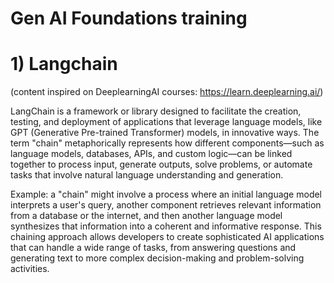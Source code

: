 # Gen AI Foundations training

# 1) Langchain 
(content inspired on DeeplearningAI courses: https://learn.deeplearning.ai/)

 LangChain is a framework or library designed to facilitate the creation, testing, and deployment of applications that leverage language models, like GPT (Generative Pre-trained Transformer) models, in innovative ways. The term "chain" metaphorically represents how different components—such as language models, databases, APIs, and custom logic—can be linked together to process input, generate outputs, solve problems, or automate tasks that involve natural language understanding and generation.

 Example: a "chain" might involve a process where an initial language model interprets a user's query, another component retrieves relevant information from a database or the internet, and then another language model synthesizes that information into a coherent and informative response. This chaining approach allows developers to create sophisticated AI applications that can handle a wide range of tasks, from answering questions and generating text to more complex decision-making and problem-solving activities.

